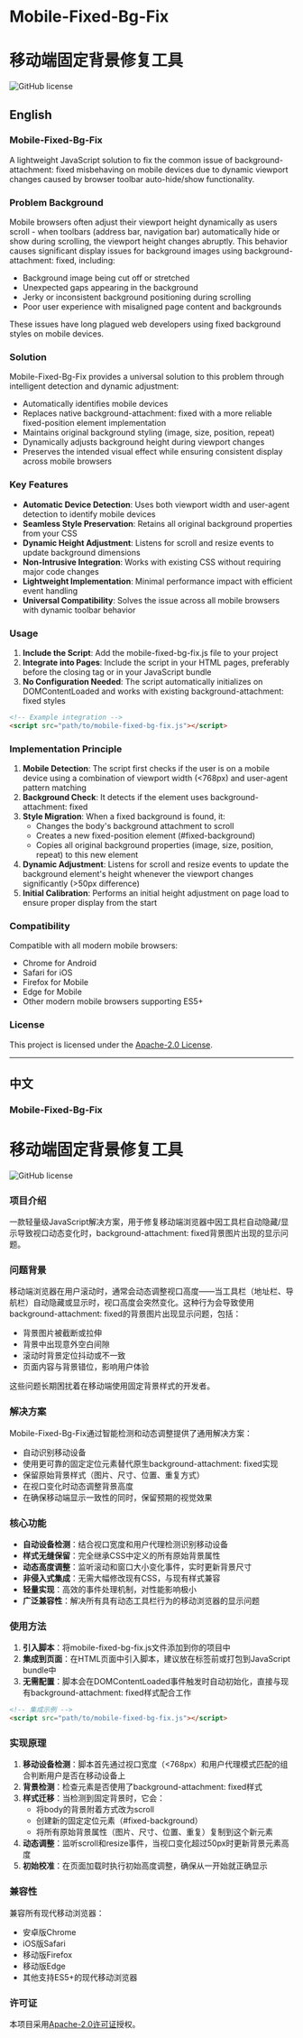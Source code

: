 # Mobile-Fixed-Bg-Fix
# 移动端固定背景修复工具

![GitHub license](https://img.shields.io/github/license/add-qwq/Mobile-Fixed-Bg-Fix?style=flat-square)

## English

### Mobile-Fixed-Bg-Fix

A lightweight JavaScript solution to fix the common issue of background-attachment: fixed misbehaving on mobile devices due to dynamic viewport changes caused by browser toolbar auto-hide/show functionality.

### Problem Background

Mobile browsers often adjust their viewport height dynamically as users scroll - when toolbars (address bar, navigation bar) automatically hide or show during scrolling, the viewport height changes abruptly. This behavior causes significant display issues for background images using background-attachment: fixed, including:
- Background image being cut off or stretched
- Unexpected gaps appearing in the background
- Jerky or inconsistent background positioning during scrolling
- Poor user experience with misaligned page content and backgrounds

These issues have long plagued web developers using fixed background styles on mobile devices.

### Solution

Mobile-Fixed-Bg-Fix provides a universal solution to this problem through intelligent detection and dynamic adjustment:
- Automatically identifies mobile devices
- Replaces native background-attachment: fixed with a more reliable fixed-position element implementation
- Maintains original background styling (image, size, position, repeat)
- Dynamically adjusts background height during viewport changes
- Preserves the intended visual effect while ensuring consistent display across mobile browsers

### Key Features

- **Automatic Device Detection**: Uses both viewport width and user-agent detection to identify mobile devices
- **Seamless Style Preservation**: Retains all original background properties from your CSS
- **Dynamic Height Adjustment**: Listens for scroll and resize events to update background dimensions
- **Non-Intrusive Integration**: Works with existing CSS without requiring major code changes
- **Lightweight Implementation**: Minimal performance impact with efficient event handling
- **Universal Compatibility**: Solves the issue across all mobile browsers with dynamic toolbar behavior

### Usage

1. **Include the Script**: Add the mobile-fixed-bg-fix.js file to your project
2. **Integrate into Pages**: Include the script in your HTML pages, preferably before the closing </body> tag or in your JavaScript bundle
3. **No Configuration Needed**: The script automatically initializes on DOMContentLoaded and works with existing background-attachment: fixed styles

```html
<!-- Example integration -->
<script src="path/to/mobile-fixed-bg-fix.js"></script>
```

### Implementation Principle

1. **Mobile Detection**: The script first checks if the user is on a mobile device using a combination of viewport width (<768px) and user-agent pattern matching
2. **Background Check**: It detects if the <body> element uses background-attachment: fixed
3. **Style Migration**: When a fixed background is found, it:
   - Changes the body's background attachment to scroll
   - Creates a new fixed-position element (#fixed-background)
   - Copies all original background properties (image, size, position, repeat) to this new element
4. **Dynamic Adjustment**: Listens for scroll and resize events to update the background element's height whenever the viewport changes significantly (>50px difference)
5. **Initial Calibration**: Performs an initial height adjustment on page load to ensure proper display from the start

### Compatibility

Compatible with all modern mobile browsers:
- Chrome for Android
- Safari for iOS
- Firefox for Mobile
- Edge for Mobile
- Other modern mobile browsers supporting ES5+

### License

This project is licensed under the [Apache-2.0 License](LICENSE).

---

## 中文

### Mobile-Fixed-Bg-Fix
# 移动端固定背景修复工具

![GitHub license](https://img.shields.io/github/license/add-qwq/Mobile-Fixed-Bg-Fix?style=flat-square)

### 项目介绍

一款轻量级JavaScript解决方案，用于修复移动端浏览器中因工具栏自动隐藏/显示导致视口动态变化时，background-attachment: fixed背景图片出现的显示问题。

### 问题背景

移动端浏览器在用户滚动时，通常会动态调整视口高度——当工具栏（地址栏、导航栏）自动隐藏或显示时，视口高度会突然变化。这种行为会导致使用background-attachment: fixed的背景图片出现显示问题，包括：
- 背景图片被截断或拉伸
- 背景中出现意外空白间隙
- 滚动时背景定位抖动或不一致
- 页面内容与背景错位，影响用户体验

这些问题长期困扰着在移动端使用固定背景样式的开发者。

### 解决方案

Mobile-Fixed-Bg-Fix通过智能检测和动态调整提供了通用解决方案：
- 自动识别移动设备
- 使用更可靠的固定定位元素替代原生background-attachment: fixed实现
- 保留原始背景样式（图片、尺寸、位置、重复方式）
- 在视口变化时动态调整背景高度
- 在确保移动端显示一致性的同时，保留预期的视觉效果

### 核心功能

- **自动设备检测**：结合视口宽度和用户代理检测识别移动设备
- **样式无缝保留**：完全继承CSS中定义的所有原始背景属性
- **动态高度调整**：监听滚动和窗口大小变化事件，实时更新背景尺寸
- **非侵入式集成**：无需大幅修改现有CSS，与现有样式兼容
- **轻量实现**：高效的事件处理机制，对性能影响极小
- **广泛兼容性**：解决所有具有动态工具栏行为的移动浏览器的显示问题

### 使用方法

1. **引入脚本**：将mobile-fixed-bg-fix.js文件添加到你的项目中
2. **集成到页面**：在HTML页面中引入脚本，建议放在</body>标签前或打包到JavaScript bundle中
3. **无需配置**：脚本会在DOMContentLoaded事件触发时自动初始化，直接与现有background-attachment: fixed样式配合工作

```html
<!-- 集成示例 -->
<script src="path/to/mobile-fixed-bg-fix.js"></script>
```

### 实现原理

1. **移动设备检测**：脚本首先通过视口宽度（<768px）和用户代理模式匹配的组合判断用户是否在移动设备上
2. **背景检测**：检查<body>元素是否使用了background-attachment: fixed样式
3. **样式迁移**：当检测到固定背景时，它会：
   - 将body的背景附着方式改为scroll
   - 创建新的固定定位元素（#fixed-background）
   - 将所有原始背景属性（图片、尺寸、位置、重复）复制到这个新元素
4. **动态调整**：监听scroll和resize事件，当视口变化超过50px时更新背景元素高度
5. **初始校准**：在页面加载时执行初始高度调整，确保从一开始就正确显示

### 兼容性

兼容所有现代移动浏览器：
- 安卓版Chrome
- iOS版Safari
- 移动版Firefox
- 移动版Edge
- 其他支持ES5+的现代移动浏览器

### 许可证

本项目采用[Apache-2.0许可证](LICENSE)授权。
